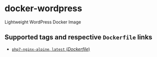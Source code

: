 # docker-wordpress
Lightweight WordPress Docker Image

## Supported tags and respective `Dockerfile` links

-	[`php7-nginx-alpine`, `latest` (*Dockerfile*)](https://github.com/antergos/docker-wordpress/blob/master/Dockerfile)
